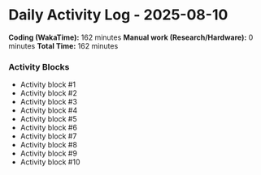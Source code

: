 # Daily Activity Log - 2025-08-10

**Coding (WakaTime):** 162 minutes
**Manual work (Research/Hardware):** 0 minutes
**Total Time:** 162 minutes

### Activity Blocks
- Activity block #1
- Activity block #2
- Activity block #3
- Activity block #4
- Activity block #5
- Activity block #6
- Activity block #7
- Activity block #8
- Activity block #9
- Activity block #10
